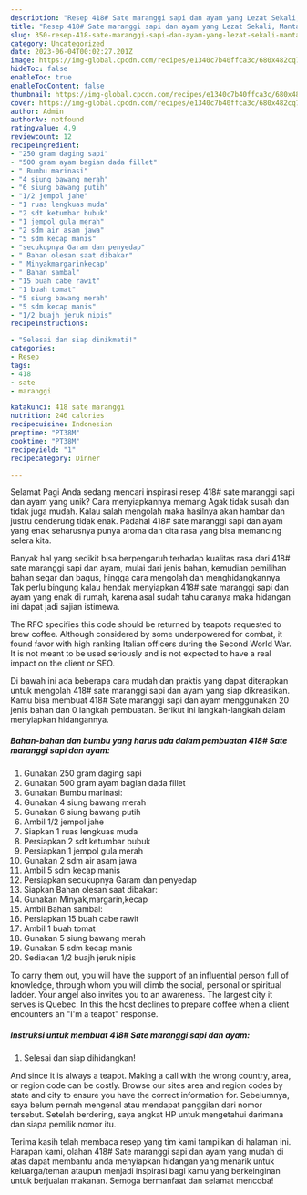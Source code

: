 ```yaml
---
description: "Resep 418# Sate maranggi sapi dan ayam yang Lezat Sekali, Mantap"
title: "Resep 418# Sate maranggi sapi dan ayam yang Lezat Sekali, Mantap"
slug: 350-resep-418-sate-maranggi-sapi-dan-ayam-yang-lezat-sekali-mantap
category: Uncategorized
date: 2023-06-04T00:02:27.201Z
image: https://img-global.cpcdn.com/recipes/e1340c7b40ffca3c/680x482cq70/418-sate-maranggi-sapi-dan-ayam-foto-resep-utama.jpg
hideToc: false
enableToc: true
enableTocContent: false
thumbnail: https://img-global.cpcdn.com/recipes/e1340c7b40ffca3c/680x482cq70/418-sate-maranggi-sapi-dan-ayam-foto-resep-utama.jpg
cover: https://img-global.cpcdn.com/recipes/e1340c7b40ffca3c/680x482cq70/418-sate-maranggi-sapi-dan-ayam-foto-resep-utama.jpg
author: Admin
authorAv: notfound
ratingvalue: 4.9
reviewcount: 12
recipeingredient:
- "250 gram daging sapi"
- "500 gram ayam bagian dada fillet"
- " Bumbu marinasi"
- "4 siung bawang merah"
- "6 siung bawang putih"
- "1/2 jempol jahe"
- "1 ruas lengkuas muda"
- "2 sdt ketumbar bubuk"
- "1 jempol gula merah"
- "2 sdm air asam jawa"
- "5 sdm kecap manis"
- "secukupnya Garam dan penyedap"
- " Bahan olesan saat dibakar"
- " Minyakmargarinkecap"
- " Bahan sambal"
- "15 buah cabe rawit"
- "1 buah tomat"
- "5 siung bawang merah"
- "5 sdm kecap manis"
- "1/2 buajh jeruk nipis"
recipeinstructions:

- "Selesai dan siap dinikmati!"
categories:
- Resep
tags:
- 418
- sate
- maranggi

katakunci: 418 sate maranggi 
nutrition: 246 calories
recipecuisine: Indonesian
preptime: "PT38M"
cooktime: "PT38M"
recipeyield: "1"
recipecategory: Dinner

---
```



Selamat Pagi Anda sedang mencari inspirasi resep 418# sate maranggi sapi dan ayam yang unik? Cara menyiapkannya memang Agak tidak susah dan tidak juga mudah. Kalau salah mengolah maka hasilnya akan hambar dan justru cenderung tidak enak. Padahal 418# sate maranggi sapi dan ayam yang enak seharusnya punya aroma dan cita rasa yang bisa memancing selera kita.


Banyak hal yang sedikit bisa berpengaruh terhadap kualitas rasa dari 418# sate maranggi sapi dan ayam, mulai dari jenis bahan, kemudian pemilihan bahan segar dan bagus, hingga cara mengolah dan menghidangkannya. Tak perlu bingung kalau hendak menyiapkan 418# sate maranggi sapi dan ayam yang enak di rumah, karena asal sudah tahu caranya maka hidangan ini dapat jadi sajian istimewa.

The RFC specifies this code should be returned by teapots requested to brew coffee. Although considered by some underpowered for combat, it found favor with high ranking Italian officers during the Second World War. It is not meant to be used seriously and is not expected to have a real impact on the client or SEO.


Di bawah ini ada beberapa cara mudah dan praktis yang dapat diterapkan untuk mengolah 418# sate maranggi sapi dan ayam yang siap dikreasikan. Kamu bisa membuat 418# Sate maranggi sapi dan ayam menggunakan 20 jenis bahan dan 0 langkah pembuatan. Berikut ini langkah-langkah dalam menyiapkan hidangannya.

<!--inarticleads1-->

##### Bahan-bahan dan bumbu yang harus ada dalam pembuatan 418# Sate maranggi sapi dan ayam:

1. Gunakan 250 gram daging sapi
1. Gunakan 500 gram ayam bagian dada fillet
1. Gunakan  Bumbu marinasi:
1. Gunakan 4 siung bawang merah
1. Gunakan 6 siung bawang putih
1. Ambil 1/2 jempol jahe
1. Siapkan 1 ruas lengkuas muda
1. Persiapkan 2 sdt ketumbar bubuk
1. Persiapkan 1 jempol gula merah
1. Gunakan 2 sdm air asam jawa
1. Ambil 5 sdm kecap manis
1. Persiapkan secukupnya Garam dan penyedap
1. Siapkan  Bahan olesan saat dibakar:
1. Gunakan  Minyak,margarin,kecap
1. Ambil  Bahan sambal:
1. Persiapkan 15 buah cabe rawit
1. Ambil 1 buah tomat
1. Gunakan 5 siung bawang merah
1. Gunakan 5 sdm kecap manis
1. Sediakan 1/2 buajh jeruk nipis


To carry them out, you will have the support of an influential person full of knowledge, through whom you will climb the social, personal or spiritual ladder. Your angel also invites you to an awareness. The largest city it serves is Quebec. In this the host declines to prepare coffee when a client encounters an &#34;I&#39;m a teapot&#34; response. 

<!--inarticleads2-->

##### Instruksi untuk membuat 418# Sate maranggi sapi dan ayam:


1. Selesai dan siap dihidangkan!

And since it is always a teapot. Making a call with the wrong country, area, or region code can be costly. Browse our sites area and region codes by state and city to ensure you have the correct information for. Sebelumnya, saya belum pernah mengenal atau mendapat panggilan dari nomor tersebut. Setelah berdering, saya angkat HP untuk mengetahui darimana dan siapa pemilik nomor itu. 

Terima kasih telah membaca resep yang tim kami tampilkan di halaman ini. Harapan kami, olahan 418# Sate maranggi sapi dan ayam yang mudah di atas dapat membantu anda menyiapkan hidangan yang menarik untuk keluarga/teman ataupun menjadi inspirasi bagi kamu yang berkeinginan untuk berjualan makanan. Semoga bermanfaat dan selamat mencoba!
